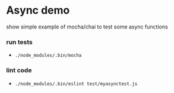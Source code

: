 # Async demo

show simple example of mocha/chai to test some async functions

### run tests

 - `./node_modules/.bin/mocha`

### lint code

 - `./node_modules/.bin/eslint test/myasynctest.js`
